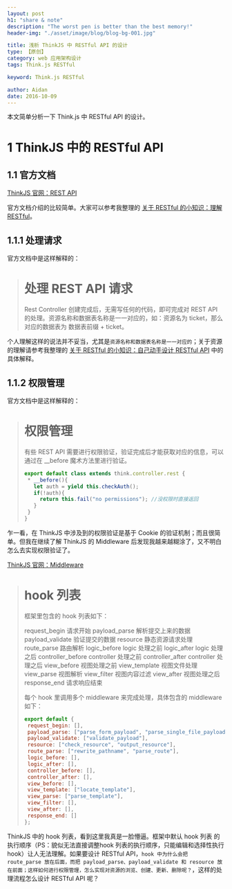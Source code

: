 ```yaml
---
layout: post
h1: "share & note"
description: "The worst pen is better than the best memory!"
header-img: "./asset/image/blog/blog-bg-001.jpg"

title: 浅析 ThinkJS 中 RESTful API 的设计
type: 【原创】
category: web 应用架构设计
tags: Think.js RESTful

keyword: Think.js RESTful

author: Aidan
date: 2016-10-09
---
```


本文简单分析一下 Think.js 中 RESTful API 的设计。

# 1 ThinkJS 中的 RESTful API

## 1.1 官方文档

[ ThinkJS 官网：REST API](https://thinkjs.org/zh-cn/doc/2.2/rest_api.html)

官方文档介绍的比较简单。大家可以参考我整理的 [关于 RESTful 的小知识：理解 RESTful]()。

## 1.1.1 处理请求

官方文档中是这样解释的：

> # 处理 REST API 请求
>
>Rest Controller 创建完成后，无需写任何的代码，即可完成对 REST API 的处理。资源名称和数据表名称是一一对应的，如：资源名为 ticket，那么对应的数据表为 数据表前缀 + ticket。

个人理解这样的说法并不妥当，尤其是`资源名称和数据表名称是一一对应的`；关于资源的理解请参考我整理的 [关于 RESTful 的小知识：自己动手设计 RESTful API]() 中的具体解释。

## 1.1.2 权限管理

官方文档中是这样解释的：

># 权限管理
>
>有些 REST API 需要进行权限验证，验证完成后才能获取对应的信息，可以通过在 __before 魔术方法里进行验证。
>
>```javascript
>export default class extends think.controller.rest {
>  * __before(){
>    let auth = yield this.checkAuth();
>    if(!auth){
>      return this.fail("no permissions"); //没权限时直接返回
>    }
>  }
>}
>```

乍一看，在 ThinkJS 中涉及到的权限验证是基于 Cookie 的验证机制；而且很简单。但我在继续了解 ThinkJS 的 Middleware 后发现我越来越糊涂了，又不明白怎么去实现权限验证了。

[ ThinkJS 官网：Middleware](https://thinkjs.org/zh-cn/doc/2.2/middleware.html)

># hook 列表
>
>框架里包含的 hook 列表如下：
>
>request_begin 请求开始
>payload_parse 解析提交上来的数据
>payload_validate 验证提交的数据
>resource 静态资源请求处理
>route_parse 路由解析
>logic_before logic 处理之前
>logic_after logic 处理之后
>controller_before controller 处理之前
>controller_after controller 处理之后
>view_before 视图处理之前
>view_template 视图文件处理
>view_parse 视图解析
>view_filter 视图内容过滤
>view_after 视图处理之后
>response_end 请求响应结束
>
>每个 hook 里调用多个 middleware 来完成处理，具体包含的 middleware 如下：
>
>```javascript
>export default {
>  request_begin: [],
>  payload_parse: ["parse_form_payload", "parse_single_file_payload", "parse_json_payload", "parse_querystring_payload"],
>  payload_validate: ["validate_payload"],
>  resource: ["check_resource", "output_resource"],
>  route_parse: ["rewrite_pathname", "parse_route"],
>  logic_before: [],
>  logic_after: [],
>  controller_before: [],
>  controller_after: [],
>  view_before: [],
>  view_template: ["locate_template"],
>  view_parse: ["parse_template"],
>  view_filter: [],
>  view_after: [],
>  response_end: []
>};
>```

ThinkJS 中的 hook 列表，看到这里我真是一脸懵逼。框架中默认 hook 列表 的执行顺序（PS：貌似无法直接调整hook 列表的执行顺序，只能编辑和选择性执行 hook）让人无法理解。如果要设计 RESTful API，`hook 中为什么会把 route_parse 放在后面，而把 payload_parse、payload_validate 和 resource 放在前面；这样如何进行权限管理，怎么实现对资源的浏览、创建、更新、删除呢？`，这样的处理流程怎么设计 RESTful API 呢？